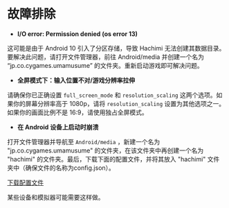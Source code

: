 # 故障排除
- **I/O error: Permission denied (os error 13)**

这可能是由于 Android 10 引入了分区存储，导致 Hachimi 无法创建其数据目录。要解决此问题，请打开文件管理器，前往 Android/media 并创建一个名为 “jp.co.cygames.umamusume” 的文件夹。重新启动游戏即可解决问题。

- **全屏模式下：输入位置不对/游戏分辨率拉伸**

请确保你已正确设置 `full_screen_mode` 和 `resolution_scaling` 这两个选项。如果你的屏幕分辨率高于 1080p，请将 `resolution_scaling` 设置为其他选项之一。如果你的画面比例不是 16:9，请使用独占全屏模式。

- **在 Android 设备上启动时崩溃**

打开文件管理器并导航至 `Android/media` ，新建一个名为 "jp.co.cygames.umamusume" 的文件夹，在该文件夹中再创建一个名为 "hachimi" 的文件夹。最后，下载下面的配置文件，并将其放入 "hachimi" 文件夹中（确保文件的名称为config.json）。

[下载配置文件](https://files.leadrdrk.com/hachimi/android-compat/config.json)

某些设备和模拟器可能需要这样做。